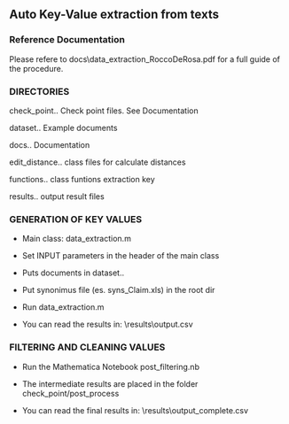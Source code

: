 ## Auto Key-Value extraction from texts


### Reference Documentation

Please refere to docs\data_extraction_RoccoDeRosa.pdf for a full guide of the procedure.

### DIRECTORIES

check_point\.. Check point files. See Documentation

dataset\..  Example documents

docs\..   Documentation

edit_distance\..  class files for calculate distances

functions\..  class funtions extraction key 

results\..   output result files


### GENERATION OF KEY VALUES

- Main class: data_extraction.m

- Set INPUT parameters in the header of the main class

- Puts documents in dataset\..

- Put synonimus file (es. syns_Claim.xls) in the root dir

- Run data_extraction.m

- You can read the results in: \results\output.csv

### FILTERING AND CLEANING VALUES

- Run the Mathematica Notebook post_filtering.nb

- The intermediate results are placed in the folder check_point/post_process

- You can read the final results in: \results\output_complete.csv

